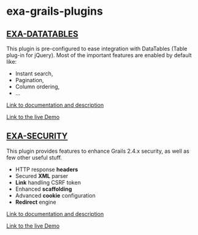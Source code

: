 # exa-grails-plugins

## [EXA-DATATABLES](https://github.com/exanpe/exa-grails-plugins/tree/master/exa-datatables)

This plugin is pre-configured to ease integration with DataTables (Table plug-in for jQuery).
Most of the important features are enabled by default like:
* Instant search,
* Pagination,
* Column ordering,
* ...

[Link to documentation and description](https://github.com/exanpe/exa-grails-plugins/tree/master/exa-datatables/README.md)

[Link to the live Demo](http://grails-exanpe-grails-exanpe.193b.starter-ca-central-1.openshiftapps.com/exaDatatablesDemo/index)


## [EXA-SECURITY](https://github.com/exanpe/exa-grails-plugins/tree/master/exa-security)

This plugin provides features to enhance Grails 2.4.x security, as well as few other useful stuff.
* HTTP response **headers**
* Secured **XML** parser
* **Link** handling CSRF token
* Enhanced **scaffolding**
* Advanced **cookie** configuration
* **Redirect** engine

[Link to documentation and description](https://github.com/exanpe/exa-grails-plugins/tree/master/exa-security/README.md)

[Link to the live Demo](http://grails-exanpe-grails-exanpe.193b.starter-ca-central-1.openshiftapps.com/exaSecurityDemo/index)
